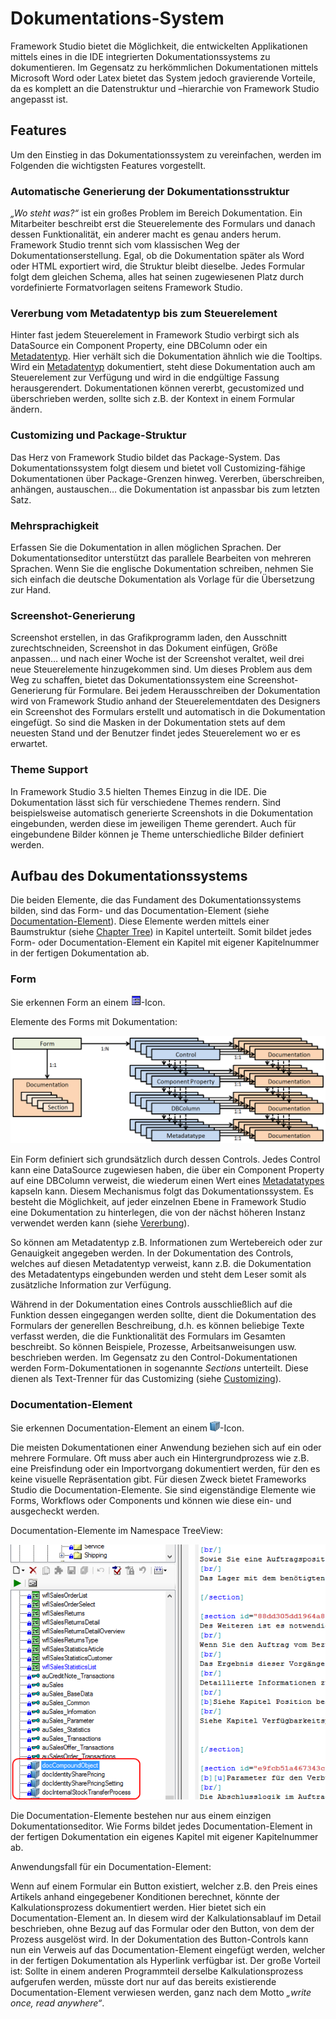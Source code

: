 # Dokumentations-System

Framework Studio bietet die Möglichkeit, die entwickelten Applikationen mittels eines in die IDE integrierten Dokumentationssystems zu dokumentieren. Im Gegensatz zu herkömmlichen Dokumentationen mittels Microsoft Word oder Latex bietet das System jedoch gravierende Vorteile, da es komplett an die Datenstruktur und –hierarchie von Framework Studio angepasst ist.

## Features

Um den Einstieg in das Dokumentationssystem zu vereinfachen, werden im Folgenden die wichtigsten Features vorgestellt.

### Automatische Generierung der Dokumentationsstruktur

*„Wo steht was?“* ist ein großes Problem im Bereich Dokumentation. Ein Mitarbeiter beschreibt erst die Steuerelemente des Formulars und danach dessen Funktionalität, ein anderer macht es genau anders herum. Framework Studio trennt sich vom klassischen Weg der Dokumentationserstellung. Egal, ob die Dokumentation später als Word oder HTML exportiert wird, die Struktur bleibt dieselbe. Jedes Formular folgt dem gleichen Schema, alles hat seinen zugewiesenen Platz durch vordefinierte Formatvorlagen seitens Framework Studio.

### Vererbung vom Metadatentyp bis zum Steuerelement

Hinter fast jedem Steuerelement in Framework Studio verbirgt sich als DataSource ein Component Property, eine DBColumn oder ein [Metadatentyp](../mdt/metadatentypen.md). Hier verhält sich die Dokumentation ähnlich wie die Tooltips. Wird ein [Metadatentyp](../mdt/metadatentypen.md) dokumentiert, steht diese Dokumentation auch am Steuerelement zur Verfügung und wird in die endgültige Fassung herausgerendert. Dokumentationen können vererbt, gecustomized und überschrieben werden, sollte sich z.B. der Kontext in einem Formular ändern.

### Customizing und Package-Struktur

Das Herz von Framework Studio bildet das Package-System. Das Dokumentationssystem folgt diesem und bietet voll Customizing-fähige Dokumentationen über Package-Grenzen hinweg. Vererben, überschreiben, anhängen, austauschen… die Dokumentation ist anpassbar bis zum letzten Satz.

### Mehrsprachigkeit

Erfassen Sie die Dokumentation in allen möglichen Sprachen. Der Dokumentationseditor unterstützt das parallele Bearbeiten von mehreren Sprachen. Wenn Sie die englische Dokumentation schreiben, nehmen Sie sich einfach die deutsche Dokumentation als Vorlage für die Übersetzung zur Hand.

### Screenshot-Generierung

Screenshot erstellen, in das Grafikprogramm laden, den Ausschnitt zurechtschneiden, Screenshot in das Dokument einfügen, Größe anpassen… und nach einer Woche ist der Screenshot veraltet, weil drei neue Steuerelemente hinzugekommen sind. Um dieses Problem aus dem Weg zu schaffen, bietet das Dokumentationssystem eine Screenshot-Generierung für Formulare. Bei jedem Herausschreiben der Dokumentation wird von Framework Studio anhand der Steuerelementdaten des Designers ein Screenshot des Formulars erstellt und automatisch in die Dokumentation eingefügt. So sind die Masken in der Dokumentation stets auf dem neuesten Stand und der Benutzer findet jedes Steuerelement wo er es erwartet.

### Theme Support

In Framework Studio 3.5 hielten Themes Einzug in die IDE. Die Dokumentation lässt sich für verschiedene Themes rendern. Sind beispielsweise automatisch generierte Screenshots in die Dokumentation eingebunden, werden diese im jeweiligen Theme gerendert. Auch für eingebundene Bilder können je Theme unterschiedliche Bilder definiert werden.

## Aufbau des Dokumentationssystems

Die beiden Elemente, die das Fundament des Dokumentationssystems bilden, sind das Form- und das Documentation-Element (siehe [Documentation-Element](#documentation-element)). Diese Elemente werden mittels einer Baumstruktur (siehe [Chapter Tree](./chapter-tree.md)) in Kapitel unterteilt. Somit bildet jedes Form- oder Documentation-Element ein Kapitel mit eigener Kapitelnummer in der fertigen Dokumentation ab.

### Form

Sie erkennen Form an einem ![form-icon](../media/icon-frm.png)-Icon.

Elemente des Forms mit Dokumentation:

![elemente-des-forms-mit-dokumentations](media/forms-mit-dokumentation.png)

Ein Form definiert sich grundsätzlich durch dessen Controls. Jedes Control kann eine DataSource zugewiesen haben, die über ein Component Property auf eine DBColumn verweist, die wiederum einen Wert eines [Metadatatypes](../mdt/metadatentypen.md) kapseln kann. Diesem Mechanismus folgt das Dokumentationssystem. Es besteht die Möglichkeit, auf jeder einzelnen Ebene in Framework Studio eine Dokumentation zu hinterlegen, die von der nächst höheren Instanz verwendet werden kann (siehe [Vererbung](./vererbung.md)).

So können am Metadatentyp z.B. Informationen zum Wertebereich oder zur Genauigkeit angegeben werden. In der Dokumentation des Controls, welches auf diesen Metadatentyp verweist, kann z.B. die Dokumentation des Metadatentyps eingebunden werden und steht dem Leser somit als zusätzliche Information zur Verfügung.

Während in der Dokumentation eines Controls ausschließlich auf die Funktion dessen eingegangen werden sollte, dient die Dokumentation des Formulars der generellen Beschreibung, d.h. es können beliebige Texte verfasst werden, die die Funktionalität des Formulars im Gesamten beschreibt. So können Beispiele, Prozesse, Arbeitsanweisungen usw. beschrieben werden. Im Gegensatz zu den Control-Dokumentationen werden Form-Dokumentationen in sogenannte *Sections* unterteilt. Diese dienen als Text-Trenner für das Customizing (siehe [Customizing](./customizing.md)).

### Documentation-Element

Sie erkennen Documentation-Element an einem ![icon](../media/icon-doc.png)-Icon.

Die meisten Dokumentationen einer Anwendung beziehen sich auf ein oder mehrere Formulare. Oft muss aber auch ein Hintergrundprozess wie z.B. eine Preisfindung oder ein Importvorgang dokumentiert werden, für den es keine visuelle Repräsentation gibt. Für diesen Zweck bietet Frameworks Studio die Documentation-Elemente. Sie sind eigenständige Elemente wie Forms, Workflows oder Components und können wie diese ein- und ausgecheckt werden.

Documentation-Elemente im Namespace TreeView:

![Documentation-Elemente im Namespace TreeView](media/documentation-elemente-treeview.png)

Die Documentation-Elemente bestehen nur aus einem einzigen Dokumentationseditor. Wie Forms bildet jedes Documentation-Element in der fertigen Dokumentation ein eigenes Kapitel mit eigener Kapitelnummer ab.

Anwendungsfall für ein Documentation-Element:

Wenn auf einem Formular ein Button existiert, welcher z.B. den Preis eines Artikels anhand eingegebener Konditionen berechnet, könnte der Kalkulationsprozess dokumentiert werden. Hier bietet sich ein Documentation-Element an. In diesem wird der Kalkulationsablauf im Detail beschrieben, ohne Bezug auf das Formular oder den Button, von dem der Prozess ausgelöst wird. In der Dokumentation des Button-Controls kann nun ein Verweis auf das Documentation-Element eingefügt werden, welcher in der fertigen Dokumentation als Hyperlink verfügbar ist. Der große Vorteil ist: Sollte in einem anderen Programmteil derselbe Kalkulationsprozess aufgerufen werden, müsste dort nur auf das bereits existierende Documentation-Element verwiesen werden, ganz nach dem Motto *„write once, read anywhere“*.
